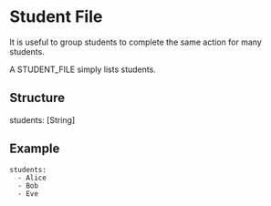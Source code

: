 # Student File

It is useful to group students to complete the same action for many students.

A STUDENT_FILE simply lists students.

## Structure

students: [String]

## Example
```
students:
  - Alice
  - Bob
  - Eve
```
